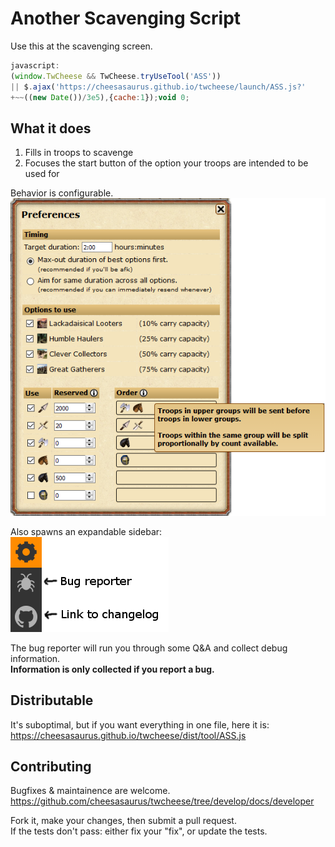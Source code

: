 # Another Scavenging Script

Use this at the scavenging screen. 

```javascript
javascript:
(window.TwCheese && TwCheese.tryUseTool('ASS'))
|| $.ajax('https://cheesasaurus.github.io/twcheese/launch/ASS.js?'
+~~((new Date())/3e5),{cache:1});void 0;
```

## What it does

1. Fills in troops to scavenge
2. Focuses the start button of the option your troops are intended to be used for

Behavior is configurable.
![preferences](preferences.png)

Also spawns an expandable sidebar:\
![Sidebar](../Sidebar.png)

The bug reporter will run you through some Q&A and collect debug information.\
**Information is only collected if you report a bug.**


## Distributable
It's suboptimal, but if you want everything in one file, here it is:\
https://cheesasaurus.github.io/twcheese/dist/tool/ASS.js

## Contributing
Bugfixes & maintainence are welcome.\
https://github.com/cheesasaurus/twcheese/tree/develop/docs/developer

Fork it, make your changes, then submit a pull request.\
If the tests don't pass: either fix your "fix", or update the tests.
